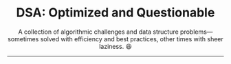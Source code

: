 <h1 align="center">DSA: Optimized and Questionable</h1>

<p align="center">
    A collection of algorithmic challenges and data structure problems—sometimes solved with efficiency and best practices, other times with sheer laziness. 😆
</p>

---
